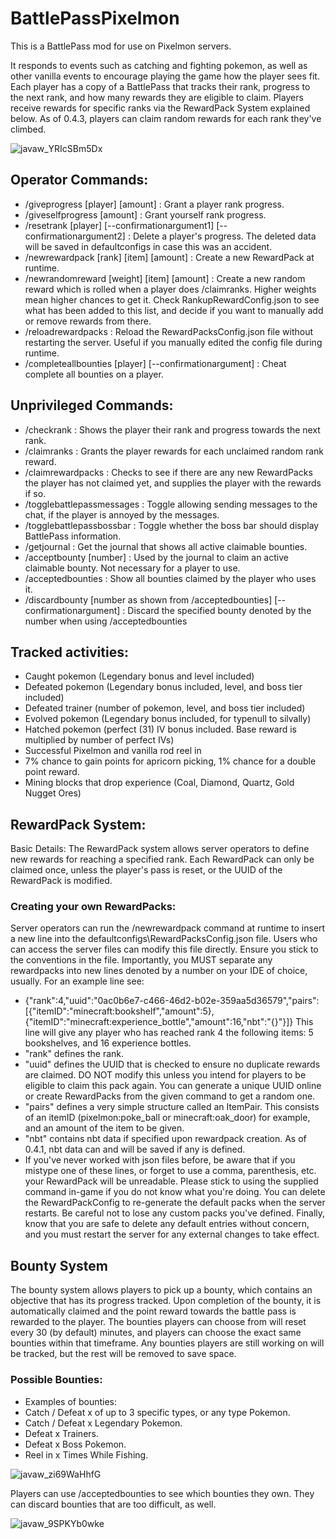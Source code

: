 # BattlePassPixelmon
This is a BattlePass mod for use on Pixelmon servers.

It responds to events such as catching and fighting pokemon, as well as other vanilla events to encourage playing the game how the player sees fit.
Each player has a copy of a BattlePass that tracks their rank, progress to the next rank, and how many rewards they are eligible to claim.
Players receive rewards for specific ranks via the RewardPack System explained below. As of 0.4.3, players can claim random rewards for each rank they've climbed.

![javaw_YRIcSBm5Dx](https://github.com/Stephen-C111/BattlePassPixelmon/assets/30613192/06e74a4b-ebf1-4ece-b9a7-5cc31206b241)

## Operator Commands:
- /giveprogress [player] [amount] : Grant a player rank progress.
- /giveselfprogress [amount] : Grant yourself rank progress.
- /resetrank [player] [--confirmationargument1] [--confirmationargument2] : Delete a player's progress. The deleted data will be saved in defaultconfigs in case this was an accident.
- /newrewardpack [rank] [item] [amount] : Create a new RewardPack at runtime.
- /newrandomreward [weight] [item] [amount] : Create a new random reward which is rolled when a player does /claimranks. Higher weights mean higher chances to get it. Check RankupRewardConfig.json to see what has been added to this list, and decide if you want to manually add or remove rewards from there.
- /reloadrewardpacks : Reload the RewardPacksConfig.json file without restarting the server. Useful if you manually edited the config file during runtime.
- /completeallbounties [player] [--confirmationargument] : Cheat complete all bounties on a player.

##   Unprivileged Commands:
- /checkrank : Shows the player their rank and progress towards the next rank.
- /claimranks : Grants the player rewards for each unclaimed random rank reward.
- /claimrewardpacks : Checks to see if there are any new RewardPacks the player has not claimed yet, and supplies the player with the rewards if so.
- /togglebattlepassmessages : Toggle allowing sending messages to the chat, if the player is annoyed by the messages.
- /togglebattlepassbossbar : Toggle whether the boss bar should display BattlePass information.
- /getjournal : Get the journal that shows all active claimable bounties.
- /acceptbounty [number] : Used by the journal to claim an active claimable bounty. Not necessary for a player to use.
- /acceptedbounties : Show all bounties claimed by the player who uses it.
- /discardbounty [number as shown from /acceptedbounties] [--confirmationargument] : Discard the specified bounty denoted by the number when using /acceptedbounties

## Tracked activities:
- Caught pokemon (Legendary bonus and level included)
- Defeated pokemon (Legendary bonus included, level, and boss tier included)
- Defeated trainer (number of pokemon, level, and boss tier included)
- Evolved pokemon (Legendary bonus included, for typenull to silvally)
- Hatched pokemon (perfect (31) IV bonus included. Base reward is multiplied by number of perfect IVs)
- Successful Pixelmon and vanilla rod reel in
- 7% chance to gain points for apricorn picking, 1% chance for a double point reward.
- Mining blocks that drop experience (Coal, Diamond, Quartz, Gold Nugget Ores)

## RewardPack System:
  Basic Details:
The RewardPack system allows server operators to define new rewards for reaching a specified rank.
Each RewardPack can only be claimed once, unless the player's pass is reset, or the UUID of the RewardPack is modified.

###  Creating your own RewardPacks:
Server operators can run the /newrewardpack command at runtime to insert a new line into the defaultconfigs\RewardPacksConfig.json file.
Users who can access the server files can modify this file directly. Ensure you stick to the conventions in the file.
Importantly, you MUST separate any rewardpacks into new lines denoted by a number on your IDE of choice, usually. For an example line see:

- {"rank":4,"uuid":"0ac0b6e7-c466-46d2-b02e-359aa5d36579","pairs":[{"itemID":"minecraft:bookshelf","amount":5},{"itemID":"minecraft:experience_bottle","amount":16,"nbt":"{}"}]}
This line will give any player who has reached rank 4 the following items: 5 bookshelves, and 16 experience bottles.
- "rank" defines the rank.
- "uuid" defines the UUID that is checked to ensure no duplicate rewards are claimed. DO NOT modify this unless you intend for players to be eligible to claim this pack again.
You can generate a unique UUID online or create RewardPacks from the given command to get a random one.
- "pairs" defines a very simple structure called an ItemPair. This consists of an itemID (pixelmon:poke_ball or minecraft:oak_door) for example, and an amount of the item to be given.
- "nbt" contains nbt data if specified upon rewardpack creation.
As of 0.4.1, nbt data can and will be saved if any is defined.
- If you've never worked with json files before, be aware that if you mistype one of these lines, or forget to use a comma, parenthesis, etc. your RewardPack will be unreadable.
Please stick to using the supplied command in-game if you do not know what you're doing.
You can delete the RewardPackConfig to re-generate the default packs when the server restarts. Be careful not to lose any custom packs you've defined.
Finally, know that you are safe to delete any default entries without concern, and you must restart the server for any external changes to take effect.

## Bounty System
The bounty system allows players to pick up a bounty, which contains an objective that has its progress tracked. Upon completion of the bounty, it is automatically claimed and the point reward towards the battle pass is rewarded to the player.
The bounties players can choose from will reset every 30 (by default) minutes, and players can choose the exact same bounties within that timeframe. Any bounties players are still working on will be tracked, but the rest will be removed to save space.

### Possible Bounties:
- Examples of bounties:
- Catch / Defeat x of up to 3 specific types, or any type Pokemon.
- Catch / Defeat x Legendary Pokemon.
- Defeat x Trainers.
- Defeat x Boss Pokemon.
- Reel in x Times While Fishing.
  
![javaw_zi69WaHhfG](https://github.com/Stephen-C111/BattlePassPixelmon/assets/30613192/0bff721a-cd47-48c0-9a7a-6a9f327bd8a2)

Players can use /acceptedbounties to see which bounties they own. They can discard bounties that are too difficult, as well.

![javaw_9SPKYb0wke](https://github.com/Stephen-C111/BattlePassPixelmon/assets/30613192/e3ecba34-eb75-4360-9da2-922f2b18bb0b)
